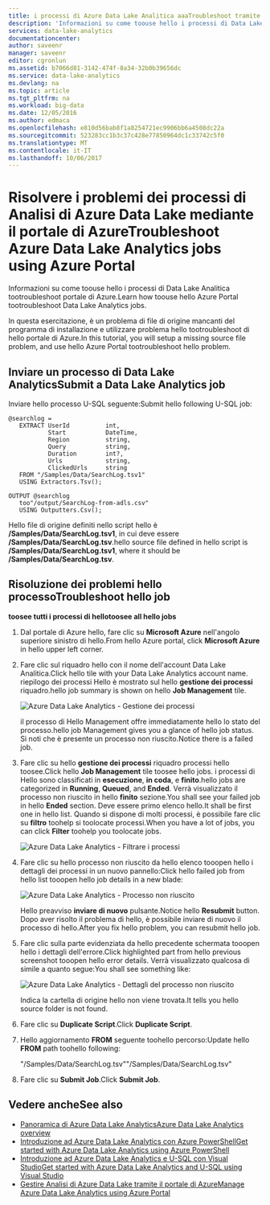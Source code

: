 ```yaml
---
title: i processi di Azure Data Lake Analitica aaaTroubleshoot tramite il portale di Azure | Documenti Microsoft
description: 'Informazioni su come toouse hello i processi di Data Lake Analitica tootroubleshoot portale di Azure. '
services: data-lake-analytics
documentationcenter: 
author: saveenr
manager: saveenr
editor: cgronlun
ms.assetid: b7066d81-3142-474f-8a34-32b0b39656dc
ms.service: data-lake-analytics
ms.devlang: na
ms.topic: article
ms.tgt_pltfrm: na
ms.workload: big-data
ms.date: 12/05/2016
ms.author: edmaca
ms.openlocfilehash: e810d56bab8f1a8254721ec9906bb6a4508dc22a
ms.sourcegitcommit: 523283cc1b3c37c428e77850964dc1c33742c5f0
ms.translationtype: MT
ms.contentlocale: it-IT
ms.lasthandoff: 10/06/2017
---
```

# <a name="troubleshoot-azure-data-lake-analytics-jobs-using-azure-portal"></a><span data-ttu-id="b78c7-103">Risolvere i problemi dei processi di Analisi di Azure Data Lake mediante il portale di Azure</span><span class="sxs-lookup"><span data-stu-id="b78c7-103">Troubleshoot Azure Data Lake Analytics jobs using Azure Portal</span></span>
<span data-ttu-id="b78c7-104">Informazioni su come toouse hello i processi di Data Lake Analitica tootroubleshoot portale di Azure.</span><span class="sxs-lookup"><span data-stu-id="b78c7-104">Learn how toouse hello Azure Portal tootroubleshoot Data Lake Analytics jobs.</span></span>

<span data-ttu-id="b78c7-105">In questa esercitazione, è un problema di file di origine mancanti del programma di installazione e utilizzare problema hello tootroubleshoot di hello portale di Azure.</span><span class="sxs-lookup"><span data-stu-id="b78c7-105">In this tutorial, you will setup a missing source file problem, and use hello Azure Portal tootroubleshoot hello problem.</span></span>

## <a name="submit-a-data-lake-analytics-job"></a><span data-ttu-id="b78c7-106">Inviare un processo di Data Lake Analytics</span><span class="sxs-lookup"><span data-stu-id="b78c7-106">Submit a Data Lake Analytics job</span></span>

<span data-ttu-id="b78c7-107">Inviare hello processo U-SQL seguente:</span><span class="sxs-lookup"><span data-stu-id="b78c7-107">Submit hello following U-SQL job:</span></span>

```
@searchlog =
   EXTRACT UserId          int,
           Start           DateTime,
           Region          string,
           Query           string,
           Duration        int?,
           Urls            string,
           ClickedUrls     string
   FROM "/Samples/Data/SearchLog.tsv1"
   USING Extractors.Tsv();

OUTPUT @searchlog   
   too"/output/SearchLog-from-adls.csv"
   USING Outputters.Csv();
```
    
<span data-ttu-id="b78c7-108">Hello file di origine definiti nello script hello è **/Samples/Data/SearchLog.tsv1**, in cui deve essere **/Samples/Data/SearchLog.tsv**.</span><span class="sxs-lookup"><span data-stu-id="b78c7-108">hello source file defined in hello script is **/Samples/Data/SearchLog.tsv1**, where it should be **/Samples/Data/SearchLog.tsv**.</span></span>


## <a name="troubleshoot-hello-job"></a><span data-ttu-id="b78c7-109">Risoluzione dei problemi hello processo</span><span class="sxs-lookup"><span data-stu-id="b78c7-109">Troubleshoot hello job</span></span>

<span data-ttu-id="b78c7-110">**toosee tutti i processi di hello**</span><span class="sxs-lookup"><span data-stu-id="b78c7-110">**toosee all hello jobs**</span></span>

1. <span data-ttu-id="b78c7-111">Dal portale di Azure hello, fare clic su **Microsoft Azure** nell'angolo superiore sinistro di hello.</span><span class="sxs-lookup"><span data-stu-id="b78c7-111">From hello Azure portal, click **Microsoft Azure** in hello upper left corner.</span></span>
2. <span data-ttu-id="b78c7-112">Fare clic sul riquadro hello con il nome dell'account Data Lake Analitica.</span><span class="sxs-lookup"><span data-stu-id="b78c7-112">Click hello tile with your Data Lake Analytics account name.</span></span>  <span data-ttu-id="b78c7-113">riepilogo dei processi Hello è mostrato sul hello **gestione dei processi** riquadro.</span><span class="sxs-lookup"><span data-stu-id="b78c7-113">hello job summary is shown on hello **Job Management** tile.</span></span>

    ![Azure Data Lake Analytics - Gestione dei processi](./media/data-lake-analytics-monitor-and-troubleshoot-tutorial/data-lake-analytics-job-management.png)

    <span data-ttu-id="b78c7-115">il processo di Hello Management offre immediatamente hello lo stato del processo.</span><span class="sxs-lookup"><span data-stu-id="b78c7-115">hello job Management gives you a glance of hello job status.</span></span> <span data-ttu-id="b78c7-116">Si noti che è presente un processo non riuscito.</span><span class="sxs-lookup"><span data-stu-id="b78c7-116">Notice there is a failed job.</span></span>
3. <span data-ttu-id="b78c7-117">Fare clic su hello **gestione dei processi** riquadro processi hello toosee.</span><span class="sxs-lookup"><span data-stu-id="b78c7-117">Click hello **Job Management** tile toosee hello jobs.</span></span> <span data-ttu-id="b78c7-118">i processi di Hello sono classificati in **esecuzione**, **in coda**, e **finito**.</span><span class="sxs-lookup"><span data-stu-id="b78c7-118">hello jobs are categorized in **Running**, **Queued**, and **Ended**.</span></span> <span data-ttu-id="b78c7-119">Verrà visualizzato il processo non riuscito in hello **finito** sezione.</span><span class="sxs-lookup"><span data-stu-id="b78c7-119">You shall see your failed job in hello **Ended** section.</span></span> <span data-ttu-id="b78c7-120">Deve essere primo elenco hello.</span><span class="sxs-lookup"><span data-stu-id="b78c7-120">It shall be first one in hello list.</span></span> <span data-ttu-id="b78c7-121">Quando si dispone di molti processi, è possibile fare clic su **filtro** toohelp si toolocate processi.</span><span class="sxs-lookup"><span data-stu-id="b78c7-121">When you have a lot of jobs, you can click **Filter** toohelp you toolocate jobs.</span></span>

    ![Azure Data Lake Analytics - Filtrare i processi](./media/data-lake-analytics-monitor-and-troubleshoot-tutorial/data-lake-analytics-filter-jobs.png)
4. <span data-ttu-id="b78c7-123">Fare clic su hello processo non riuscito da hello elenco tooopen hello i dettagli dei processi in un nuovo pannello:</span><span class="sxs-lookup"><span data-stu-id="b78c7-123">Click hello failed job from hello list tooopen hello job details in a new blade:</span></span>

    ![Azure Data Lake Analytics - Processo non riuscito](./media/data-lake-analytics-monitor-and-troubleshoot-tutorial/data-lake-analytics-failed-job.png)

    <span data-ttu-id="b78c7-125">Hello preavviso **inviare di nuovo** pulsante.</span><span class="sxs-lookup"><span data-stu-id="b78c7-125">Notice hello **Resubmit** button.</span></span> <span data-ttu-id="b78c7-126">Dopo aver risolto il problema di hello, è possibile inviare di nuovo il processo di hello.</span><span class="sxs-lookup"><span data-stu-id="b78c7-126">After you fix hello problem, you can resubmit hello job.</span></span>
5. <span data-ttu-id="b78c7-127">Fare clic sulla parte evidenziata da hello precedente schermata tooopen hello i dettagli dell'errore.</span><span class="sxs-lookup"><span data-stu-id="b78c7-127">Click highlighted part from hello previous screenshot tooopen hello error details.</span></span>  <span data-ttu-id="b78c7-128">Verrà visualizzato qualcosa di simile a quanto segue:</span><span class="sxs-lookup"><span data-stu-id="b78c7-128">You shall see something like:</span></span>

    ![Azure Data Lake Analytics - Dettagli del processo non riuscito](./media/data-lake-analytics-monitor-and-troubleshoot-tutorial/data-lake-analytics-failed-job-details.png)

    <span data-ttu-id="b78c7-130">Indica la cartella di origine hello non viene trovata.</span><span class="sxs-lookup"><span data-stu-id="b78c7-130">It tells you hello source folder is not found.</span></span>
6. <span data-ttu-id="b78c7-131">Fare clic su **Duplicate Script**.</span><span class="sxs-lookup"><span data-stu-id="b78c7-131">Click **Duplicate Script**.</span></span>
7. <span data-ttu-id="b78c7-132">Hello aggiornamento **FROM** seguente toohello percorso:</span><span class="sxs-lookup"><span data-stu-id="b78c7-132">Update hello **FROM** path toohello following:</span></span>

    <span data-ttu-id="b78c7-133">"/Samples/Data/SearchLog.tsv"</span><span class="sxs-lookup"><span data-stu-id="b78c7-133">"/Samples/Data/SearchLog.tsv"</span></span>
8. <span data-ttu-id="b78c7-134">Fare clic su **Submit Job**.</span><span class="sxs-lookup"><span data-stu-id="b78c7-134">Click **Submit Job**.</span></span>

## <a name="see-also"></a><span data-ttu-id="b78c7-135">Vedere anche</span><span class="sxs-lookup"><span data-stu-id="b78c7-135">See also</span></span>
* [<span data-ttu-id="b78c7-136">Panoramica di Azure Data Lake Analytics</span><span class="sxs-lookup"><span data-stu-id="b78c7-136">Azure Data Lake Analytics overview</span></span>](data-lake-analytics-overview.md)
* [<span data-ttu-id="b78c7-137">Introduzione ad Azure Data Lake Analytics con Azure PowerShell</span><span class="sxs-lookup"><span data-stu-id="b78c7-137">Get started with Azure Data Lake Analytics using Azure PowerShell</span></span>](data-lake-analytics-get-started-powershell.md)
* [<span data-ttu-id="b78c7-138">Introduzione ad Azure Data Lake Analytics e U-SQL con Visual Studio</span><span class="sxs-lookup"><span data-stu-id="b78c7-138">Get started with Azure Data Lake Analytics and U-SQL using Visual Studio</span></span>](data-lake-analytics-u-sql-get-started.md)
* [<span data-ttu-id="b78c7-139">Gestire Analisi di Azure Data Lake tramite il portale di Azure</span><span class="sxs-lookup"><span data-stu-id="b78c7-139">Manage Azure Data Lake Analytics using Azure Portal</span></span>](data-lake-analytics-manage-use-portal.md)

